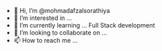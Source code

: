 - 👋 Hi, I’m @mohmadafzalsorathiya
- 👀 I’m interested in ...
- 🌱 I’m currently learning ... Full Stack development
- 💞️ I’m looking to collaborate on ...
- 📫 How to reach me ...

<!---
mohmadafzalsorathiya/mohmadafzalsorathiya is a ✨ special ✨ repository because its `README.md` (this file) appears on your GitHub profile.
You can click the Preview link to take a look at your changes.
--->
